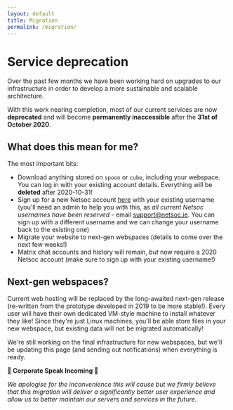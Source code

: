 ```yaml
---
layout: default
title: Migration
permalink: /migration/
---
```


# Service deprecation

Over the past few months we have been working hard on upgrades to our infrastructure in order to develop a more
sustainable and scalable architecture.

With this work nearing completion, most of our current services are now **deprecated** and will become **permanently
inaccessible** after the **31st of October 2020**.

## What does this mean for me?

The most important bits:

  - Download anything stored on `spoon` or `cube`, including your webspace. You can log in with your existing account
    details. Everything will be **deleted** after 2020-10-31!
  - Sign up for a new Netsoc account <a href="https://accounts.netsoc.ie/signup" target="_blank">here</a> with your
    existing username (you'll need an admin to help you with this, as _all current Netsoc usernames have been reserved_ -
    email [support@netsoc.ie](mailto:support@netsoc.ie). You can sign up with a different username and we can change
    your username back to the existing one)
  - Migrate your website to next-gen webspaces (details to come over the next few weeks!)
  - Matrix chat accounts and history will remain, _but_ now require a 2020 Netsoc account (make sure to sign up with
    your existing username!)

## Next-gen webspaces?

Current web hosting will be replaced by the long-awaited next-gen release (re-written from the prototype developed in
2019 to be more stable!). Every user will have their own dedicated VM-style machine to install whatever they like!
Since they're just Linux machines, you'll be able store files in your new webspace, but existing data will not be
migrated automatically!

We're still working on the final infrastructure for new webspaces, but we'll be updating this page (and sending out
notifications) when everything is ready.

**🚨 Corporate Speak Incoming 🚨**

_We apologise for the inconvenience this will cause but we firmly believe that this migration will deliver a
significantly better user experience and allow us to better maintain our servers and services in the future._
